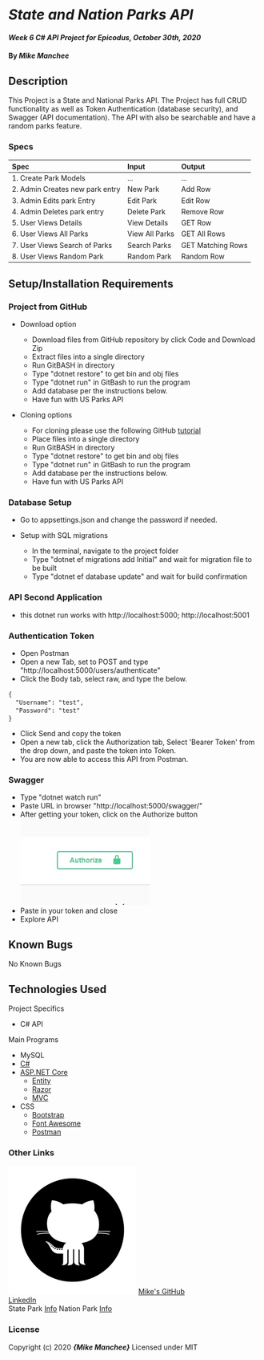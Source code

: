 # _State and Nation Parks API_

#### _Week 6 C# API Project for Epicodus, October 30th, 2020_

#### By _**Mike Manchee**_

## Description

This Project is a State and National Parks API. The Project has full CRUD functionality as well as Token Authentication (database security), and Swagger (API documentation). The API with also be searchable and have a random parks feature.

<!-- 
Park Model
Parks Controller
Search
Random
Authentication
Swagger
*** Further Exploration 
Pagination
SeedDB
 -->
### Specs
| Spec | Input | Output |
| :-------------     | :------------- | :------------- |
|  1. Create Park Models  | ... | ... |
|  2. Admin Creates new park entry  | New Park | Add Row |
|  3. Admin Edits park Entry  | Edit Park | Edit Row |
|  4. Admin Deletes park entry  | Delete Park | Remove Row |
|  5. User Views Details  | View Details | GET Row |
|  6. User Views All Parks  | View All Parks | GET All Rows |
|  7. User Views Search of Parks  | Search Parks | GET Matching Rows |
|  8. User Views Random Park  | Random Park | Random Row |

## Setup/Installation Requirements

### Project from GitHub
* Download option
  * Download files from GitHub repository by click Code and Download Zip
  * Extract files into a single directory 
  * Run GitBASH in directory
  * Type "dotnet restore" to get bin and obj files
  * Type "dotnet run" in GitBash to run the program
  * Add database per the instructions below.
  * Have fun with US Parks API<!-- TITLE HERE -->

* Cloning options
  * For cloning please use the following GitHub [tutorial](https://docs.github.com/en/enterprise/2.16/user/github/creating-cloning-and-archiving-repositories/cloning-a-repository)
  * Place files into a single directory 
  * Run GitBASH in directory
  * Type "dotnet restore" to get bin and obj files
  * Type "dotnet run" in GitBash to run the program
  * Add database per the instructions below.
  * Have fun with US Parks API<!-- TITLE HERE -->

### Database Setup
* Go to appsettings.json and change the password if needed.

* Setup with SQL migrations
  * In the terminal, navigate to the project folder
  * Type "dotnet ef migrations add Initial" and wait for migration file to be built
  * Type "dotnet ef database update" and wait for build confirmation

### API Second Application
* this dotnet run works with http://localhost:5000; http://localhost:5001
### Authentication Token
* Open Postman
* Open a new Tab, set to POST and type "http://localhost:5000/users/authenticate"
* Click the Body tab, select raw, and type the below.
```
{
  "Username": "test",
  "Password": "test"
}
```
* Click Send and copy the token
* Open a new tab, click the Authorization tab, Select 'Bearer Token' from the drop down, and paste the token into Token.
* You are now able to access this API from Postman.

### Swagger
* Type "dotnet watch run"
* Paste URL in browser "http://localhost:5000/swagger/"
* After getting your token, click on the Authorize button
![Authorize](USParksAPI/img/Authorize.jpg)
* Paste in your token and close
* Explore API


## Known Bugs

No Known Bugs

## Technologies Used
Project Specifics
* C# API

Main Programs
* MySQL
* [C#](https://docs.microsoft.com/en-us/dotnet/csharp/)
* [ASP.NET Core](https://dotnet.microsoft.com/apps/aspnet)
  * [Entity](https://docs.microsoft.com/en-us/ef/core/)
  * [Razor](https://docs.microsoft.com/en-us/aspnet/core/mvc/views/razor?view=aspnetcore-3.1)
  * [MVC](https://docs.microsoft.com/en-us/aspnet/core/mvc/overview?view=aspnetcore-3.1)
* CSS
  * [Bootstrap](https://getbootstrap.com/docs/4.5/getting-started/introduction/)
  * [Font Awesome](https://www.w3schools.com/icons/fontawesome_icons_intro.asp)
  * [Postman](https://www.postman.com/)


### Other Links
![GitHub](USParksAPI/img/Github.png)
[Mike's GitHub](https://github.com/mmanchee)<br />
[LinkedIn](https://www.linkedin.com/in/mikemanchee/)<br />
State Park [Info](https://www.thrillist.com/travel/nation/best-us-state-parks-to-visit-na-pali-coast-state-park)
Nation Park [Info](https://travel.usnews.com/rankings/best-national-parks-in-the-usa/)

### License

Copyright (c) 2020 **_{Mike Manchee}_**
Licensed under MIT